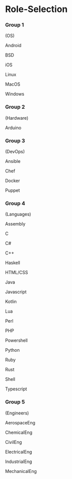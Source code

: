 # Role-Selection

### Group 1
(OS)

Android

BSD

iOS

Linux

MacOS

Windows

### Group 2
(Hardware)

Arduino

### Group 3
(DevOps)

Ansible

Chef

Docker

Puppet

### Group 4
(Languages)

Assembly

C

C#

C++

Haskell

HTML/CSS

Java

Javascript

Kotlin

Lua

Perl

PHP

Powershell

Python

Ruby

Rust

Shell

Typescript

### Group 5
(Engineers)

AerospaceEng

ChemicalEng

CivilEng

ElectricalEng

IndustrialEng

MechanicalEng
